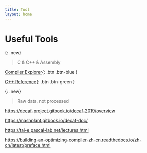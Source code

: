 ```yaml
---
title: Tool
layout: home
---
```


# Useful Tools

{: .new}
> C & C++ & Assembly

[Compiler Explorer](https://godbolt.org/){: .btn .btn-blue }

[C++ Reference](https://en.cppreference.com/w/){: .btn .btn-green }

{: .new}
> Raw data, not processed

https://decaf-project.gitbook.io/decaf-2019/overview

https://mashplant.gitbook.io/decaf-doc/

https://tai-e.pascal-lab.net/lectures.html

https://building-an-optimizing-compiler-zh-cn.readthedocs.io/zh-cn/latest/preface.html
